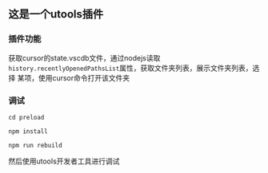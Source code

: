 ## 这是一个utools插件
### 插件功能
获取cursor的state.vscdb文件，通过nodejs读取`history.recentlyOpenedPathsList`属性，获取文件夹列表，展示文件夹列表，选择
某项，使用cursor命令打开该文件夹

### 调试
```
cd preload

npm install 

npm run rebuild
```

然后使用utools开发者工具进行调试